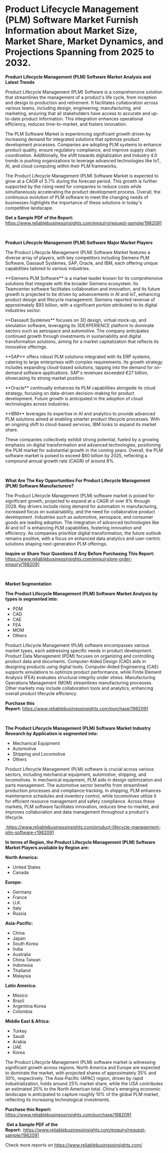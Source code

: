 <p><h1>Product Lifecycle Management (PLM) Software Market Furnish Information about Market Size, Market Share, Market Dynamics, and Projections Spanning from 2025 to 2032.</h1></p><p><strong>Product Lifecycle Management (PLM) Software Market Analysis and Latest Trends</strong></p>
<p><p>Product Lifecycle Management (PLM) Software is a comprehensive solution that streamlines the management of a product's life cycle, from inception and design to production and retirement. It facilitates collaboration across various teams, including design, engineering, manufacturing, and marketing, ensuring that all stakeholders have access to accurate and up-to-date product information. This integration enhances operational efficiency, reduces time-to-market, and fosters innovation.</p><p>The PLM Software Market is experiencing significant growth driven by increasing demand for integrated solutions that optimize product development processes. Companies are adopting PLM systems to enhance product quality, ensure regulatory compliance, and improve supply chain coordination. Additionally, the shift towards digitalization and Industry 4.0 trends is pushing organizations to leverage advanced technologies like IoT, AI, and cloud computing within their PLM frameworks.</p><p>The Product Lifecycle Management (PLM) Software Market is expected to grow at a CAGR of 5.7% during the forecast period. This growth is further supported by the rising need for companies to reduce costs while simultaneously accelerating the product development process. Overall, the continuous evolution of PLM software to meet the changing needs of businesses highlights the importance of these solutions in today's competitive landscape.</p></p>
<p><strong>Get a Sample PDF of the Report:&nbsp;</strong> <a href="https://www.reliablebusinessinsights.com/enquiry/request-sample/1982091?utm_campaign=2318&utm_medium=2&utm_source=Github&utm_content=ia&utm_term=28032025&utm_id=product-lifecycle-management-plm-software">https://www.reliablebusinessinsights.com/enquiry/request-sample/1982091</a></p>
<p>&nbsp;</p>
<p><strong>Product Lifecycle Management (PLM) Software Major Market Players</strong></p>
<p><p>The Product Lifecycle Management (PLM) Software Market features a diverse array of players, with key competitors including Siemens PLM Software, Dassault Systèmes, SAP, Oracle, and IBM, each offering unique capabilities tailored to various industries.</p><p>**Siemens PLM Software** is a market leader known for its comprehensive solutions that integrate with the broader Siemens ecosystem. Its Teamcenter software facilitates collaboration and innovation, and its future growth is projected to be driven by advancements in AI and IoT, enhancing product design and lifecycle management. Siemens reported revenue of approximately $93 billion, with a significant portion attributed to its digital industries sector.</p><p>**Dassault Systèmes** focuses on 3D design, virtual mock-up, and simulation software, leveraging its 3DEXPERIENCE platform to dominate sectors such as aerospace and automotive. The company anticipates continued growth through investments in sustainability and digital transformation solutions, aiming for a market capitalization that reflects its innovative offerings.</p><p>**SAP** offers robust PLM solutions integrated with its ERP systems, catering to large enterprises with complex requirements. Its growth strategy includes expanding cloud-based solutions, tapping into the demand for on-demand software applications. SAP's revenues exceeded €27 billion, showcasing its strong market position.</p><p>**Oracle** continually enhances its PLM capabilities alongside its cloud strategy, focusing on data-driven decision-making for product development. Future growth is anticipated in the adoption of cloud technologies across industries.</p><p>**IBM** leverages its expertise in AI and analytics to provide advanced PLM solutions aimed at enabling smarter product lifecycle processes. With an ongoing shift to cloud-based services, IBM looks to expand its market share.</p><p>These companies collectively exhibit strong potential, fueled by a growing emphasis on digital transformation and advanced technologies, positioning the PLM market for substantial growth in the coming years. Overall, the PLM software market is poised to exceed $60 billion by 2025, reflecting a compound annual growth rate (CAGR) of around 8%.</p></p>
<p>&nbsp;</p>
<p><strong>What Are The Key Opportunities For Product Lifecycle Management (PLM) Software Manufacturers?</strong></p>
<p><p>The Product Lifecycle Management (PLM) software market is poised for significant growth, projected to expand at a CAGR of over 8% through 2028. Key drivers include rising demand for automation in manufacturing, increased focus on sustainability, and the need for collaborative product development. Industries such as automotive, aerospace, and consumer goods are leading adoption. The integration of advanced technologies like AI and IoT is enhancing PLM capabilities, fostering innovation and efficiency. As companies prioritize digital transformation, the future outlook remains positive, with a focus on enhanced data analytics and user-centric solutions shaping next-generation PLM offerings.</p></p>
<p><strong>Inquire or Share Your Questions If Any Before Purchasing This Report:</strong> <a href="https://www.reliablebusinessinsights.com/enquiry/pre-order-enquiry/1982091?utm_campaign=2318&utm_medium=2&utm_source=Github&utm_content=ia&utm_term=28032025&utm_id=product-lifecycle-management-plm-software">https://www.reliablebusinessinsights.com/enquiry/pre-order-enquiry/1982091</a></p>
<p>&nbsp;</p>
<p><strong>Market Segmentation</strong></p>
<p><strong>The Product Lifecycle Management (PLM) Software Market Analysis by types is segmented into:</strong></p>
<p><ul><li>PDM</li><li>CAD</li><li>CAE</li><li>FEA</li><li>MOM</li><li>Others</li></ul></p>
<p><p>Product Lifecycle Management (PLM) software encompasses various market types, each addressing specific needs in product development. Product Data Management (PDM) focuses on organizing and controlling product data and documents. Computer-Aided Design (CAD) aids in designing products using digital tools. Computer-Aided Engineering (CAE) supports simulations to optimize product performance, while Finite Element Analysis (FEA) evaluates structural integrity under stress. Manufacturing Operations Management (MOM) streamlines manufacturing processes. Other markets may include collaboration tools and analytics, enhancing overall product lifecycle efficiency.</p></p>
<p><strong>Purchase this Report:&nbsp;</strong><a href="https://www.reliablebusinessinsights.com/purchase/1982091?utm_campaign=2318&utm_medium=2&utm_source=Github&utm_content=ia&utm_term=28032025&utm_id=product-lifecycle-management-plm-software">https://www.reliablebusinessinsights.com/purchase/1982091</a></p>
<p>&nbsp;</p>
<p><strong>The Product Lifecycle Management (PLM) Software Market Industry Research by Application is segmented into:</strong></p>
<p><ul><li>Mechanical Equipment</li><li>Automotive</li><li>Shipping and Locomotive</li><li>Others</li></ul></p>
<p><p>Product Lifecycle Management (PLM) software is crucial across various sectors, including mechanical equipment, automotive, shipping, and locomotives. In mechanical equipment, PLM aids in design optimization and parts management. The automotive sector benefits from streamlined production processes and compliance tracking. In shipping, PLM enhances maintenance schedules and inventory control, while locomotives utilize it for efficient resource management and safety compliance. Across these markets, PLM software facilitates innovation, reduces time-to-market, and improves collaboration and data management throughout a product's lifecycle.</p></p>
<p><a href="https://www.reliablebusinessinsights.com/product-lifecycle-management-plm-software-r1982091?utm_campaign=2318&utm_medium=2&utm_source=Github&utm_content=ia&utm_term=28032025&utm_id=product-lifecycle-management-plm-software">&nbsp;https://www.reliablebusinessinsights.com/product-lifecycle-management-plm-software-r1982091</a></p>
<p><strong>In terms of Region, the Product Lifecycle Management (PLM) Software Market Players available by Region are:</strong></p>
<p>
    <p> <strong> North America: </strong>
        <ul>
            <li>United States</li>
            <li>Canada</li>
        </ul>
        </p> 
    <p> <strong> Europe: </strong>
        <ul>
            <li>Germany</li>
            <li>France</li>
            <li>U.K.</li>
            <li>Italy</li>
            <li>Russia</li>
        </ul>
        </p> 
    <p> <strong> Asia-Pacific: </strong>
        <ul>
            <li>China</li>
            <li>Japan</li>
            <li>South Korea</li>
            <li>India</li>
            <li>Australia</li>
            <li>China Taiwan</li>
            <li>Indonesia</li>
            <li>Thailand</li>
            <li>Malaysia</li>
        </ul>
        </p> 
    <p> <strong> Latin America: </strong>
        <ul>
            <li>Mexico</li>
            <li>Brazil</li>
            <li>Argentina Korea</li>
            <li>Colombia</li>
        </ul>
        </p> 
    <p> <strong> Middle East & Africa: </strong>
        <ul>
            <li>Turkey</li>
            <li>Saudi</li>
            <li>Arabia</li>
            <li>UAE</li>
            <li>Korea</li>
        </ul>
    </p>
    </p>
<p><p>The Product Lifecycle Management (PLM) software market is witnessing significant growth across regions. North America and Europe are expected to dominate the market, with projected shares of approximately 35% and 30%, respectively. The Asia-Pacific (APAC) region, driven by rapid industrialization, holds around 25% market share, while the USA contributes an estimated 20% to the North American total. China's emerging economic landscape is anticipated to capture roughly 10% of the global PLM market, reflecting its increasing technological investments.</p></p>
<p><strong>Purchase this Report: </strong><a href="https://www.reliablebusinessinsights.com/purchase/1982091?utm_campaign=2318&utm_medium=2&utm_source=Github&utm_content=ia&utm_term=28032025&utm_id=product-lifecycle-management-plm-software">https://www.reliablebusinessinsights.com/purchase/1982091</a></p>
<p>&nbsp;<strong>Get a Sample PDF of the Report:&nbsp;&nbsp;</strong><a href="https://www.reliablebusinessinsights.com/enquiry/request-sample/1982091?utm_campaign=2318&utm_medium=2&utm_source=Github&utm_content=ia&utm_term=28032025&utm_id=product-lifecycle-management-plm-software">https://www.reliablebusinessinsights.com/enquiry/request-sample/1982091</a></p>
<p><strong></strong></p>
<p>Check more reports on <a href="https://www.reliablebusinessinsights.com/?utm_campaign=2318&utm_medium=2&utm_source=Github&utm_content=ia&utm_term=28032025&utm_id=product-lifecycle-management-plm-software">https://www.reliablebusinessinsights.com/</a></p>